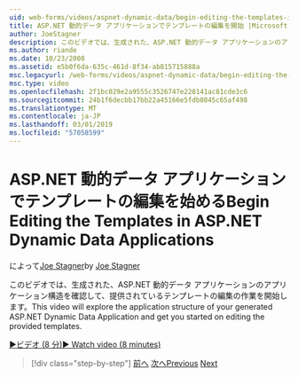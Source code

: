 ```yaml
---
uid: web-forms/videos/aspnet-dynamic-data/begin-editing-the-templates-in-aspnet-dynamic-data-applications
title: ASP.NET 動的データ アプリケーションでテンプレートの編集を開始 |Microsoft Docs
author: JoeStagner
description: このビデオでは、生成された、ASP.NET 動的データ アプリケーションのアプリケーション構造を確認して、提供されているテンプレートの編集の作業を開始します。
ms.author: riande
ms.date: 10/23/2008
ms.assetid: e5b0f6da-635c-461d-8f34-ab815715888a
msc.legacyurl: /web-forms/videos/aspnet-dynamic-data/begin-editing-the-templates-in-aspnet-dynamic-data-applications
msc.type: video
ms.openlocfilehash: 2f1bc029e2a9555c3526747e228141ac81cde3c6
ms.sourcegitcommit: 24b1f6decbb17bb22a45166e5fdb0845c65af498
ms.translationtype: MT
ms.contentlocale: ja-JP
ms.lasthandoff: 03/01/2019
ms.locfileid: "57058599"
---
```

<a name="begin-editing-the-templates-in-aspnet-dynamic-data-applications"></a><span data-ttu-id="971df-103">ASP.NET 動的データ アプリケーションでテンプレートの編集を始める</span><span class="sxs-lookup"><span data-stu-id="971df-103">Begin Editing the Templates in ASP.NET Dynamic Data Applications</span></span>
====================
<span data-ttu-id="971df-104">によって[Joe Stagner](https://github.com/JoeStagner)</span><span class="sxs-lookup"><span data-stu-id="971df-104">by [Joe Stagner](https://github.com/JoeStagner)</span></span>

<span data-ttu-id="971df-105">このビデオでは、生成された、ASP.NET 動的データ アプリケーションのアプリケーション構造を確認して、提供されているテンプレートの編集の作業を開始します。</span><span class="sxs-lookup"><span data-stu-id="971df-105">This video will explore the application structure of your generated ASP.NET Dynamic Data Application and get you started on editing the provided templates.</span></span>

[<span data-ttu-id="971df-106">&#9654;ビデオ (8 分)</span><span class="sxs-lookup"><span data-stu-id="971df-106">&#9654; Watch video (8 minutes)</span></span>](https://channel9.msdn.com/Blogs/ASP-NET-Site-Videos/begin-editing-the-templates-in-aspnet-dynamic-data-applications)

> [!div class="step-by-step"]
> <span data-ttu-id="971df-107">[前へ](getting-started-with-dynamic-data.md)
> [次へ](begin-modifying-dynamic-data-applications-with-url-routing.md)</span><span class="sxs-lookup"><span data-stu-id="971df-107">[Previous](getting-started-with-dynamic-data.md)
[Next](begin-modifying-dynamic-data-applications-with-url-routing.md)</span></span>
